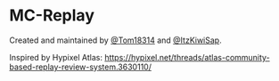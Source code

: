 # MC-Replay
Created and maintained by [@Tom18314](https://github.com/Tom18314) and [@ItzKiwiSap](https://github.com/ItzKiwiSap).

Inspired by Hypixel Atlas: https://hypixel.net/threads/atlas-community-based-replay-review-system.3630110/
